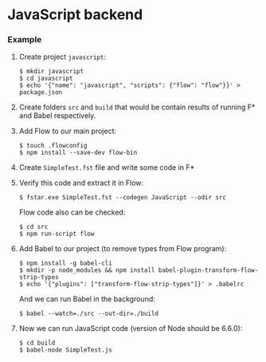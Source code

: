JavaScript backend
===================================================================
### Example ###

1. Create project `javascript`:
   ```
   $ mkdir javascript
   $ cd javascript
   $ echo '{"name": "javascript", "scripts": {"flow": "flow"}}' > package.json
   ```
   
2. Create folders `src` and `build` that would be contain results of 
   running F\* and Babel respectively.

3. Add Flow to our main project: 
   ```
   $ touch .flowconfig
   $ npm install --save-dev flow-bin
   ```
   
4. Create `SimpleTest.fst` file and write some code in F\*

5. Verify this code and extract it in Flow:
   ```
   $ fstar.exe SimpleTest.fst --codegen JavaScript --odir src
   ```
   
   Flow code also can be checked:
   ```
   $ cd src
   $ npm run-script flow
   ```
   
6. Add Babel to our project (to remove types from Flow program):
   ```
   $ npm install -g babel-cli
   $ mkdir -p node_modules && npm install babel-plugin-transform-flow-strip-types
   $ echo '{"plugins": ["transform-flow-strip-types"]}' > .babelrc
   ```
   
   And we can run Babel in the background:
   ```
   $ babel --watch=./src --out-dir=./build
   ```
   
7. Now we can run JavaScript code (version of Node should be 6.6.0):
   ```
   $ cd build
   $ babel-node SimpleTest.js
   ```
